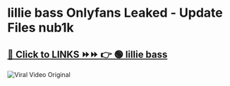 
 # lillie bass Onlyfans Leaked - Update Files nub1k

## <h2><a href="https://clipsfans.com/lillie_bass&ref=git">🔗 Click to LINKS ⏩⏩ 👉 🟢 lillie bass </a></h2>

<a href="https://clipsfans.com/lillie_bass&ref=git" rel="nofollow" data-target="animated-image.originalLink"><img src="https://i.ibb.co.com/xMMVF88/686577567.gif" alt="Viral Video Original" style="max-width: 100%; display: inline-block;" data-target="animated-image.originalImage"></a>

